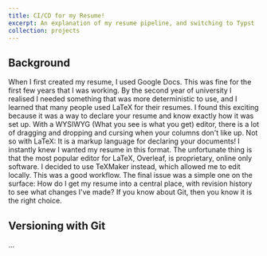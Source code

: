```yaml
---
title: CI/CD for my Resume!
excerpt: An explanation of my resume pipeline, and switching to Typst
collection: projects
---
```


## Background
When I first created my resume, I used Google Docs. This was fine for the first few years that I was working. By the second year of university I realised I needed something that was more deterministic to use, and I learned that many people used LaTeX for their resumes. I found this exciting because it was a way to declare your resume and know exactly how it was set up. With a WYSIWYG (What you see is what you get) editor, there is a lot of dragging and dropping and cursing when your columns don't like up. Not so with LaTeX: It is a markup language for declaring your documents! I instantly knew I wanted my resume in this format. The unfortunate thing is that the most popular editor for LaTeX, Overleaf, is proprietary, online only software. I decided to use TeXMaker instead, which allowed me to edit locally. This was a good workflow. The final issue was a simple one on the surface: How do I get my resume into a central place, with revision history to see what changes I've made? If you know about Git, then you know it is the right choice.

## Versioning with Git
...
